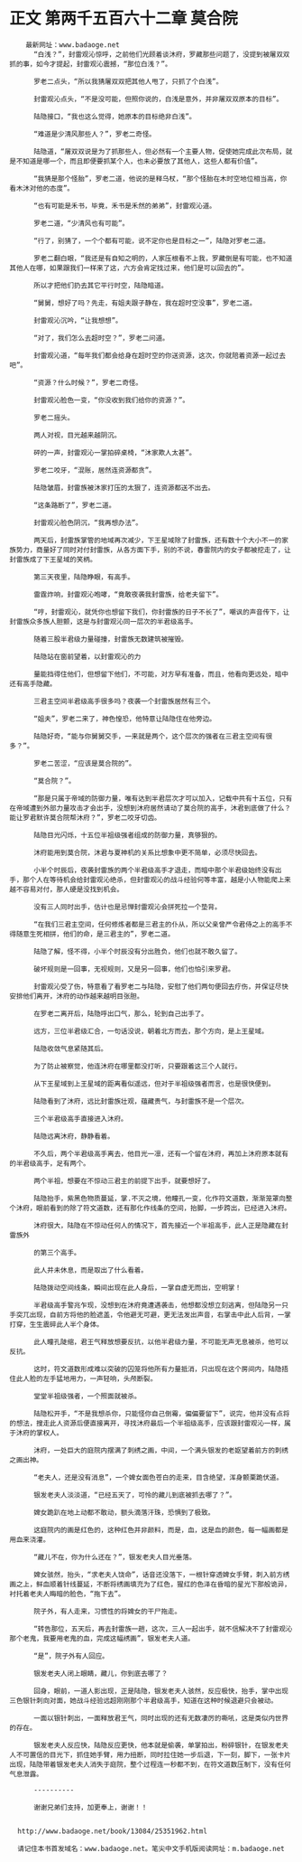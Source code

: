 # 正文 第两千五百六十二章 莫合院
        最新网址：www.badaoge.net
          “白浅？”，封雷观沁惊呼，之前他们光顾着谈沐府，罗藏那些问题了，没提到被屠双双抓的事，如今才提起，封雷观沁震撼，“那位白浅？”。
      
          罗老二点头，“所以我猜屠双双把其他人甩了，只抓了个白浅”。
      
          封雷观沁点头，“不是没可能，但照你说的，白浅是意外，并非屠双双原本的目标”。
      
          陆隐接口，“我也这么觉得，她原本的目标绝非白浅”。
      
          “难道是少清风那些人？”，罗老二奇怪。
      
          陆隐道，“屠双双说是为了抓那些人，但必然有一个主要人物，促使她完成此次布局，就是不知道是哪一个，而且即便要抓某个人，也未必要放了其他人，这些人都有价值”。
      
          “我猜是那个怪胎”，罗老二道，他说的是释乌杖，“那个怪胎在木时空地位相当高，你看木沐对他的态度”。
      
          “也有可能是禾书，毕竟，禾书是禾然的弟弟”，封雷观沁道。
      
          罗老二道，“少清风也有可能”。
      
          “行了，别猜了，一个个都有可能，说不定你也是目标之一”，陆隐对罗老二道。
      
          罗老二翻白眼，“我还是有自知之明的，人家压根看不上我，罗藏倒是有可能，也不知道其他人在哪，如果跟我们一样来了这，六方会肯定找过来，他们是可以回去的”。
      
          所以才把他们扔去其它平行时空，陆隐暗道。
      
          “舅舅，想好了吗？先走，有姐夫跟子静在，我在超时空没事”，罗老二道。
      
          封雷观沁沉吟，“让我想想”。
      
          “对了，我们怎么去超时空？”，罗老二问道。
      
          封雷观沁道，“每年我们都会给身在超时空的你送资源，这次，你就陪着资源一起过去吧”。
      
          “资源？什么时候？”，罗老二奇怪。
      
          封雷观沁脸色一变，“你没收到我们给你的资源？”。
      
          罗老二摇头。
      
          两人对视，目光越来越阴沉。
      
          砰的一声，封雷观沁一掌拍碎桌椅，“沐家欺人太甚”。
      
          罗老二咬牙，“混账，居然连资源都贪”。
      
          陆隐皱眉，封雷族被沐家打压的太狠了，连资源都送不出去。
      
          “这条路断了”，罗老二道。
      
          封雷观沁脸色阴沉，“我再想办法”。
      
          两天后，封雷族掌管的地域再次减少，下王星域除了封雷族，还有数十个大小不一的家族势力，商量好了同时对付封雷族，从各方面下手，别的不说，春雷院内的女子都被挖走了，让封雷族成了下王星域的笑柄。
      
          第三天夜里，陆隐睁眼，有高手。
      
          雷霆炸响，封雷观沁咆哮，“竟敢夜袭我封雷族，给老夫留下”。
      
          “哼，封雷观沁，就凭你也想留下我们，你封雷族的日子不长了”，嘲讽的声音传下，让封雷族众多族人胆颤，这是与封雷观沁同一层次的半君级高手。
      
          随着三股半君级力量碰撞，封雷族无数建筑被摧毁。
      
          陆隐站在窗前望着，以封雷观沁的力
      
          量能挡得住他们，但想留下他们，不可能，对方早有准备，而且，他看向更远处，暗中还有高手隐藏。
      
          三君主空间半君级高手很多吗？夜袭一个封雷族居然有三个。
      
          “姐夫”，罗老二来了，神色惶恐，他特意让陆隐住在他旁边。
      
          陆隐好奇，“能与你舅舅交手，一来就是两个，这个层次的强者在三君主空间有很多？”。
      
          罗老二苦涩，“应该是莫合院的”。
      
          “莫合院？”。
      
          “那是只属于帝域的防御力量，唯有达到半君层次才可以加入，记载中共有十五位，只有在帝域遭到外部力量攻击才会出手，没想到沐府居然请动了莫合院的高手，沐君到底做了什么？能让罗君默许莫合院帮沐府？”，罗老二咬牙切齿。
      
          陆隐目光闪烁，十五位半祖级强者组成的防御力量，真够狠的。
      
          沐府能用到莫合院，沐君与夏神机的关系比想象中更不简单，必须尽快回去。
      
          小半个时辰后，夜袭封雷族的两个半君级高手才退走，而暗中那个半君级始终没有出手，那个人在等待机会给封雷观沁绝杀，但封雷观沁的战斗经验何等丰富，越是小人物能爬上来越不容易对付，那人硬是没找到机会。
      
          没有三人同时出手，估计也是忌惮封雷观沁会拼死拉一个垫背。
      
          “在我们三君主空间，任何修炼者都是三君主的仆从，所以父亲曾严令君侍之上的高手不得随意生死相拼，他们的命，是三君主的”，罗老二道。
      
          陆隐了解，怪不得，小半个时辰没有分出胜负，他们也就不敢久留了。
      
          破坏规则是一回事，无视规则，又是另一回事，他们也怕引来罗君。
      
          封雷观沁受了伤，特意看了看罗老二与陆隐，安慰了他们两句便回去疗伤，并保证尽快安排他们离开，沐府的动作越来越明目张胆。
      
          在罗老二离开后，陆隐呼出口气，那么，轮到自己出手了。
      
          远方，三位半君级汇合，一句话没说，朝着北方而去，那个方向，是上王星域。
      
          陆隐收敛气息紧随其后。
      
          为了防止被察觉，他连沐府在哪里都没打听，只要跟着这三个人就行。
      
          从下王星域到上王星域的距离看似遥远，但对于半祖级强者而言，也是很快便到。
      
          陆隐看到了沐府，远比封雷族壮观，蕴藏贵气，与封雷族不是一个层次。
      
          三个半君级高手直接进入沐府。
      
          陆隐远离沐府，静静看着。
      
          不久后，两个半君级高手离去，他目光一凛，还有一个留在沐府，再加上沐府原本就有的半君级高手，足有两个。
      
          两个半祖，想要在不惊动三君主的前提下出手，就要想好了。
      
          陆隐抬手，紫黑色物质蔓延，掌.不灭之境，他瞳孔一变，化作符文道数，渐渐笼罩向整个沐府，眼前看到的除了符文道数，还有那化作线条的空间，抬脚，一步跨出，已经进入沐府。
      
          沐府很大，陆隐在不惊动任何人的情况下，首先接近一个半祖高手，此人正是隐藏在封雷族外
      
          的第三个高手。
      
          此人并未休息，而是取出了什么看着。
      
          陆隐拨动空间线条，瞬间出现在此人身后，一掌自虚无而出，空明掌！
      
          半君级高手警兆乍现，没想到在沐府竟遭遇袭击，他想都没想立刻逃离，但陆隐另一只手突兀出现，自前方将他的脸遮盖，令他避无可避，更无法发出声音，右掌击中此人后背，一掌打穿，生生震碎此人半个身体。
      
          此人瞳孔陡缩，君王气释放想要反抗，以他半君级力量，不可能无声无息被杀，他可以反抗。
      
          这时，符文道数形成难以突破的囚笼将他所有力量抵消，只出现在这个房间内，陆隐捂住此人脸的左手猛地用力，一声轻响，头颅断裂。
      
          堂堂半祖级强者，一个照面就被杀。
      
          陆隐松开手，“不是我想杀你，只能怪你自己倒霉，偏偏要留下”，说完，他并没有点将的想法，搜走此人资源后便直接离开，寻找沐府最后一个半祖级高手，应该跟封雷观沁一样，属于沐府的掌权人。
      
          沐府，一处巨大的庭院内摆满了刺绣之画，中间，一个满头银发的老妪望着前方的刺绣之画出神。
      
          “老夫人，还是没有消息”，一个婢女面色苍白的走来，目含绝望，浑身颤栗跪伏道。
      
          银发老夫人淡淡道，“已经五天了，可怜的藏儿到底被抓去哪了？”。
      
          婢女跪趴在地上动都不敢动，额头滴落汗珠，恐惧到了极致。
      
          这庭院内的画是红色的，这种红色并非颜料，而是，血，这是血的颜色，每一幅画都是用血来浇灌。
      
          “藏儿不在，你为什么还在？”，银发老夫人目光垂落。
      
          婢女骇然，抬头，“求老夫人饶命”，话音还没落下，一根针穿透婢女手臂，刺入前方绣画之上，鲜血顺着针线蔓延，不断将绣画填充为了红色，猩红的色泽在昏暗的星光下那般诡异，衬托着老夫人晦暗的脸色，“拖下去”。
      
          院子外，有人走来，习惯性的将婢女的干尸拖走。
      
          “转告那位，五天后，再去封雷族一趟，这次，三人一起出手，就不信解决不了封雷观沁那个老鬼，我要用老鬼的血，完成这幅绣画”，银发老夫人道。
      
          “是”，院子外有人回应。
      
          银发老夫人闭上眼睛，藏儿，你到底去哪了？
      
          回身，眼前，一道人影出现，正是陆隐，银发老夫人骇然，反应极快，抬手，掌中出现三色银针刺向对面，她战斗经验远超刚刚那个半君级高手，知道在这种时候退避只会被动。
      
          一面以银针刺出，一面释放君王气，同时出现的还有无数凄厉的嘶吼，这是类似内世界的存在。
      
          银发老夫人反应快，陆隐反应更快，他本就是偷袭，单掌拍出，粉碎银针，在银发老夫人不可置信的目光下，抓住她手臂，用力扭断，同时拉住她一步后退，下一刻，脚下，一张卡片出现，陆隐带着银发老夫人消失于庭院，整个过程连一秒都不到，在符文道数压制下，没有任何气息泄露。
      
          ----------
      
          谢谢兄弟们支持，加更奉上，谢谢！！
      
      
      http://www.badaoge.net/book/13084/25351962.html
      
      请记住本书首发域名：www.badaoge.net。笔尖中文手机版阅读网址：m.badaoge.net